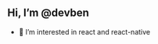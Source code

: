 ## Hi, I’m @devben
- 👀 I’m interested in react and react-native


<!---
devben/devben is a ✨ special ✨ repository because its `README.md` (this file) appears on your GitHub profile.
You can click the Preview link to take a look at your changes.
--->
